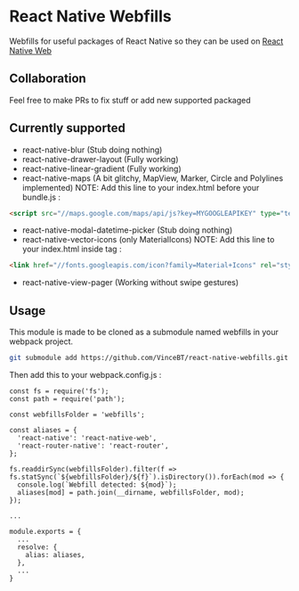 # React Native Webfills

Webfills for useful packages of React Native so they can be used on [React Native Web](https://github.com/necolas/react-native-web)

## Collaboration

Feel free to make PRs to fix stuff or add new supported packaged

## Currently supported
 - react-native-blur (Stub doing nothing)
 - react-native-drawer-layout (Fully working)
 - react-native-linear-gradient (Fully working)
 - react-native-maps (A bit glitchy, MapView, Marker, Circle and Polylines implemented)
NOTE: Add this line to your index.html before your bundle.js :
```html
<script src="//maps.google.com/maps/api/js?key=MYGOOGLEAPIKEY" type="text/javascript"></script>
```
 - react-native-modal-datetime-picker (Stub doing nothing)
 - react-native-vector-icons (only MaterialIcons)
  NOTE: Add this line to your index.html inside <head> tag :
 ```html
<link href="//fonts.googleapis.com/icon?family=Material+Icons" rel="stylesheet">
 ```
 - react-native-view-pager (Working without swipe gestures)

## Usage
This module is made to be cloned as a submodule named webfills in your webpack project.
```sh
git submodule add https://github.com/VinceBT/react-native-webfills.git webfills
```

Then add this to your webpack.config.js :

```
const fs = require('fs');
const path = require('path');

const webfillsFolder = 'webfills';

const aliases = {
  'react-native': 'react-native-web',
  'react-router-native': 'react-router',
};

fs.readdirSync(webfillsFolder).filter(f => fs.statSync(`${webfillsFolder}/${f}`).isDirectory()).forEach(mod => {
  console.log(`Webfill detected: ${mod}`);
  aliases[mod] = path.join(__dirname, webfillsFolder, mod);
});

...

module.exports = {
  ...
  resolve: {
    alias: aliases,
  },
  ...
}
